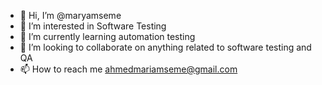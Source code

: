 - 👋 Hi, I’m @maryamseme
- 👀 I’m interested in Software Testing
- 🌱 I’m currently learning automation testing 
- 💞️ I’m looking to collaborate on anything related to software testing and QA
- 📫 How to reach me ahmedmariamseme@gmail.com

<!---
maryamseme/maryamseme is a ✨ special ✨ repository because its `README.md` (this file) appears on your GitHub profile.
You can click the Preview link to take a look at your changes.
--->
